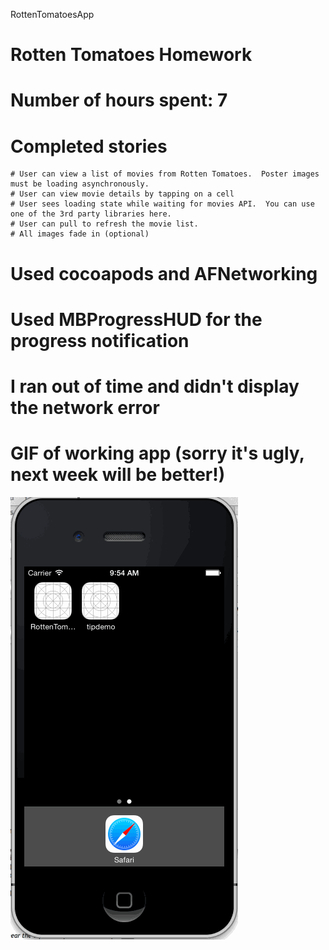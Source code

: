 RottenTomatoesApp
# Rotten Tomatoes Homework
# Number of hours spent: 7
# Completed stories
    # User can view a list of movies from Rotten Tomatoes.  Poster images must be loading asynchronously.
    # User can view movie details by tapping on a cell
    # User sees loading state while waiting for movies API.  You can use one of the 3rd party libraries here.
    # User can pull to refresh the movie list.
    # All images fade in (optional)
# Used cocoapods and AFNetworking
# Used MBProgressHUD for the progress notification
# I ran out of time and didn't display the network error
# GIF of working app (sorry it's ugly, next week will be better!)
![Rottentomatoesdemo](rottentomatoesdemo.gif)
